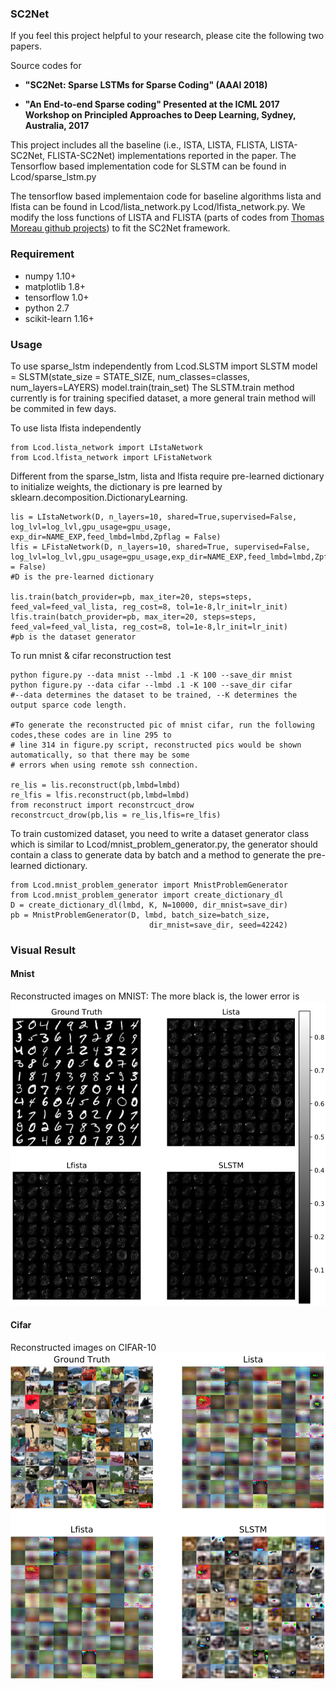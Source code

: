 ### SC2Net
If you feel this project helpful to your research, please cite the following two papers. 

Source codes for 

* **"SC2Net: Sparse LSTMs for Sparse Coding" (AAAI 2018)**

* **"An End-to-end Sparse coding" Presented at the ICML 2017 Workshop on Principled Approaches
to Deep Learning, Sydney, Australia, 2017**

This project includes all the baseline (i.e., ISTA, LISTA, FLISTA, LISTA-SC2Net, FLISTA-SC2Net) implementations reported in the paper. The Tensorflow based implementation code for SLSTM can be found in Lcod/sparse_lstm.py 

The tensorflow based implementaion code for baseline algorithms lista and lfista can be found in Lcod/lista_network.py Lcod/lfista_network.py. We modify the loss functions of LISTA and FLISTA (parts of codes from [Thomas Moreau github projects](https://github.com/tomMoral/AdaptiveOptim)) to fit the SC2Net framework.



### Requirement
 * numpy 1.10+
 * matplotlib 1.8+
 * tensorflow 1.0+
 * python 2.7
 * scikit-learn 1.16+
 

### Usage
To use sparse_lstm independently 
    from Lcod.SLSTM import SLSTM
    model = SLSTM(state_size = STATE_SIZE, num_classes=classes, num_layers=LAYERS)
    model.train(train_set)
The SLSTM.train method currently is for training specified dataset, a more general train method will be commited in few days. 
  
    
To use lista lfista independently

    from Lcod.lista_network import LIstaNetwork
    from Lcod.lfista_network import LFistaNetwork
Different from the sparse_lstm, lista and lfista require pre-learned dictionary to initialize weights, the dictionary is pre learned by sklearn.decomposition.DictionaryLearning.  

    lis = LIstaNetwork(D, n_layers=10, shared=True,supervised=False, log_lvl=log_lvl,gpu_usage=gpu_usage, exp_dir=NAME_EXP,feed_lmbd=lmbd,Zpflag = False)
    lfis = LFistaNetwork(D, n_layers=10, shared=True, supervised=False, log_lvl=log_lvl,gpu_usage=gpu_usage,exp_dir=NAME_EXP,feed_lmbd=lmbd,Zpflag = False)
    #D is the pre-learned dictionary
    
    lis.train(batch_provider=pb, max_iter=20, steps=steps, feed_val=feed_val_lista, reg_cost=8, tol=1e-8,lr_init=lr_init)
    lfis.train(batch_provider=pb, max_iter=20, steps=steps, feed_val=feed_val_lista, reg_cost=8, tol=1e-8,lr_init=lr_init)
    #pb is the dataset generator

To run mnist & cifar reconstruction test



    python figure.py --data mnist --lmbd .1 -K 100 --save_dir mnist
    python figure.py --data cifar --lmbd .1 -K 100 --save_dir cifar
    #--data determines the dataset to be trained, --K determines the output sparce code length.
    
    #To generate the reconstructed pic of mnist cifar, run the following codes,these codes are in line 295 to 
    # line 314 in figure.py script, reconstructed pics would be shown automatically, so that there may be some 
    # errors when using remote ssh connection. 
    
    re_lis = lis.reconstruct(pb,lmbd=lmbd)
    re_lfis = lfis.reconstruct(pb,lmbd=lmbd)
    from reconstruct import reconstrcuct_drow
    reconstrcuct_drow(pb,lis = re_lis,lfis=re_lfis)
    
    
    

To train customized dataset, you need to write a dataset generator class which is similar to Lcod/mnist_problem_generator.py, the generator should contain a class to generate data by batch and a method to generate the pre-learned dictionary. 

    from Lcod.mnist_problem_generator import MnistProblemGenerator
    from Lcod.mnist_problem_generator import create_dictionary_dl
    D = create_dictionary_dl(lmbd, K, N=10000, dir_mnist=save_dir)
    pb = MnistProblemGenerator(D, lmbd, batch_size=batch_size,
                                   dir_mnist=save_dir, seed=42242) 
### Visual Result
#### Mnist 
Reconstructed images on MNIST: The more black
is, the lower error is
![Mnist](pic/mnist.png?raw=true)

#### Cifar
Reconstructed images on CIFAR-10
![Cifar](pic/cifar.png?raw=true)

